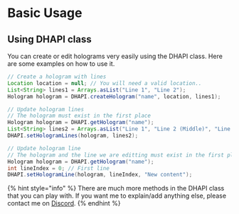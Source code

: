 # Basic Usage

## Using DHAPI class

You can create or edit holograms very easily using the DHAPI class. Here are some examples on how to use it.

```java
// Create a hologram with lines
Location location = null; // You will need a valid location..
List<String> lines1 = Arrays.asList("Line 1", "Line 2");
Hologram hologram = DHAPI.createHologram("name", location, lines1);
```

```java
// Update hologram lines
// The hologram must exist in the first place
Hologram hologram = DHAPI.getHologram("name");
List<String> lines2 = Arrays.asList("Line 1", "Line 2 (Middle)", "Line 3");
DHAPI.setHologramLines(hologram, lines2);
```

```java
// Update hologram line
// The hologram and the line we are editting must exist in the first place
Hologram hologram = DHAPI.getHologram("name");
int lineIndex = 0; // First line
DHAPI.setHologramLine(hologram, lineIndex, "New content");
```

{% hint style="info" %}
There are much more methods in the DHAPI class that you can play with. If you want me to explain/add anything else, please contact me on [Discord](https://discord.decentsoftware.eu).
{% endhint %}
